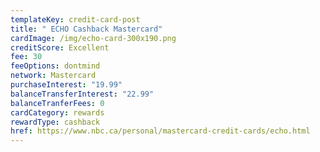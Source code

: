 ```yaml
---
templateKey: credit-card-post
title: " ECHO Cashback Mastercard"
cardImage: /img/echo-card-300x190.png
creditScore: Excellent
fee: 30
feeOptions: dontmind
network: Mastercard
purchaseInterest: "19.99"
balanceTransferInterest: "22.99"
balanceTranferFees: 0
cardCategory: rewards
rewardType: cashback
href: https://www.nbc.ca/personal/mastercard-credit-cards/echo.html
---
```

